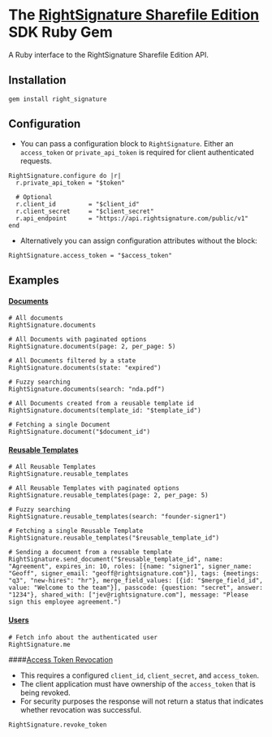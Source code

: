 

# The [RightSignature Sharefile Edition](https://sharefile.rightsignature.com/) SDK Ruby Gem

A Ruby interface to the RightSignature Sharefile Edition API.

## Installation

`gem install right_signature`

## Configuration

* You can pass a configuration block to `RightSignature`.  Either an `access_token` or `private_api_token` is required for client authenticated requests.

```
RightSignature.configure do |r|
  r.private_api_token = "$token"

  # Optional
  r.client_id         = "$client_id"     
  r.client_secret     = "$client_secret"
  r.api_endpoint      = "https://api.rightsignature.com/public/v1"
end
```

* Alternatively you can assign configuration attributes without the block:

```
RightSignature.access_token = "$access_token"
```

## Examples

#### [Documents](https://api.rightsignature.com/developers/v1/documents.html)

```
# All documents
RightSignature.documents

# All Documents with paginated options
RightSignature.documents(page: 2, per_page: 5)

# All Documents filtered by a state
RightSignature.documents(state: "expired")

# Fuzzy searching
RightSignature.documents(search: "nda.pdf")

# All Documents created from a reusable template id
RightSignature.documents(template_id: "$template_id")

# Fetching a single Document
RightSignature.document("$document_id")

```

#### [Reusable Templates](https://api.rightsignature.com/developers/v1/reusable_templates.html)

```
# All Reusable Templates
RightSignature.reusable_templates

# All Reusable Templates with paginated options
RightSignature.reusable_templates(page: 2, per_page: 5)

# Fuzzy searching
RightSignature.reusable_templates(search: "founder-signer1")

# Fetching a single Reusable Template
RightSignature.reusable_templates("$reusable_template_id")

# Sending a document from a reusable template
RightSignature.send_document("$reusable_template_id", name: "Agreement", expires_in: 10, roles: [{name: "signer1", signer_name: "Geoff", signer_email: "geoff@rightsignature.com"}], tags: {meetings: "q3", "new-hires": "hr"}, merge_field_values: [{id: "$merge_field_id", value: "Welcome to the team"}], passcode: {question: "secret", answer: "1234"}, shared_with: ["jev@rightsignature.com"], message: "Please sign this employee agreement.")
```

#### [Users](https://api.rightsignature.com/developers/v1/users.html)
```
# Fetch info about the authenticated user
RightSignature.me
```

####[Access Token Revocation](https://api.rightsignature.com/developers/v1/oauth_tokens/revoke.html)
* This requires a configured `client_id`, `client_secret`, and `access_token`.
* The client application must have ownership of the `access_token` that is being revoked.
* For security purposes the response will not return a status that indicates whether revocation was successful.  
```
RightSignature.revoke_token
```

